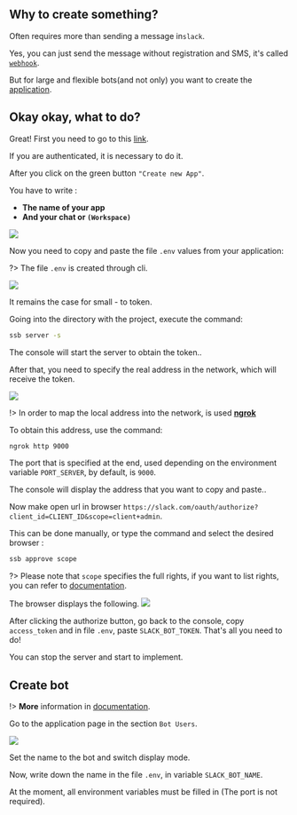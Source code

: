 ## Why to create something?

Often requires more than sending a message in`slack`.

Yes, you can just send the message without registration and SMS, it's called [`webhook`](https://api.slack.com/incoming-webhooks).

But for large and flexible bots(and not only) you want to create the [application](https://api.slack.com/slack-apps).

## Okay okay, what to do?

Great! First you need to go to this [link](https://api.slack.com/apps).

If you are authenticated, it is necessary to do it.

After you click on the green button `"Create new App"`.

You have to write :
- **The name of your app**
- **And your chat or `(Workspace)`**
<img src="/images/createapp1.jpg">

Now you need to copy and paste the file `.env` values from your application:

?> The file `.env`  is created through cli.

<img src="/images/createapp2.jpg">

It remains the case for small - to token.

Going into the directory with the project, execute the command:
```bash
ssb server -s
```
The console will start the server to obtain the token..

After that, you need to specify the real address in the network, which will receive the token.

<img src="/images/redirect.jpg">

!> In order to map the local address into the network, is used **[ngrok](https://ngrok.com/)**

To obtain this address, use the command:
```bash
ngrok http 9000
```
The port that is specified at the end, used depending on the environment variable `PORT_SERVER`, by default, is `9000`.

The console will display the address that you want to copy and paste..

Now make open url in browser `https://slack.com/oauth/authorize?client_id=CLIENT_ID&scope=client+admin`.

This can be done manually, or type the command and select the desired browser :
```bash
ssb approve scope
```

?> Please note that `scope` specifies the full rights, if you want to list rights, you can refer to [documentation](https://api.slack.com/docs/oauth).

The browser displays the following.
<img src="/images/authorize.jpg">

After clicking the authorize button, go back to the console, copy `access_token` and in file `.env`, paste `SLACK_BOT_TOKEN`.
That's all you need to do!

You can stop the server and start to implement.

## Create bot

!> **More** information in [documentation](https://api.slack.com/bot-users).

Go to the application page in the section `Bot Users`.

<img src="/images/create-bot.jpg">

Set the name to the bot and switch display mode.

Now, write down the name in the file `.env`, in variable `SLACK_BOT_NAME`.

At the moment, all environment variables must be filled in (The port is not required).